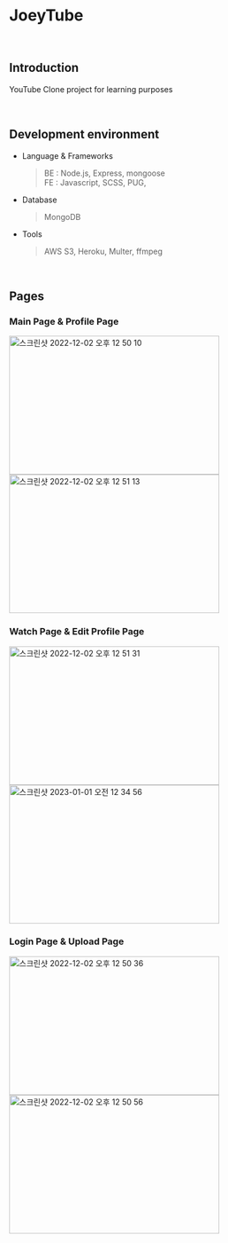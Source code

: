# JoeyTube

<br>

## Introduction

<p align="justify">
  YouTube Clone project for learning purposes
</p>

<br>

## Development environment

- Language & Frameworks

    > BE : Node.js, Express, mongoose
    > <br>
    > FE : Javascript, SCSS, PUG,

- Database
  
    > MongoDB

- Tools
  
    > AWS S3, Heroku, Multer, ffmpeg


<br>

## Pages
### Main Page & Profile Page
<div>
<img width="380" height="250" alt="스크린샷 2022-12-02 오후 12 50 10" src="https://user-images.githubusercontent.com/43774005/210143363-23ac0999-1fc0-487d-be48-336084031312.png">

<img width="380" height="250" alt="스크린샷 2022-12-02 오후 12 51 13" src="https://user-images.githubusercontent.com/43774005/210143285-edc15e33-5e85-4104-87e8-33baf1d80b64.png">
</div>

### Watch Page & Edit Profile Page
<div>
  <img width="380" height="250" alt="스크린샷 2022-12-02 오후 12 51 31" src="https://user-images.githubusercontent.com/43774005/210143347-dcd290c4-8e39-4686-8559-60d27df5377a.png">
  <img width="380"  height="250" alt="스크린샷 2023-01-01 오전 12 34 56" src="https://user-images.githubusercontent.com/43774005/210145581-d649cf41-4dd2-491c-93e1-93c7b1aefc74.png">
</div>

### Login Page & Upload Page
<div>
    <img width="380" height="250" alt="스크린샷 2022-12-02 오후 12 50 36" src="https://user-images.githubusercontent.com/43774005/210143335-26dc861b-b839-4590-b530-93e3cb99070c.png">
    <img width="380" height="250" alt="스크린샷 2022-12-02 오후 12 50 56" src="https://user-images.githubusercontent.com/43774005/210143341-7138046b-fbef-446d-ac69-71464a9e4892.png">
</div>

